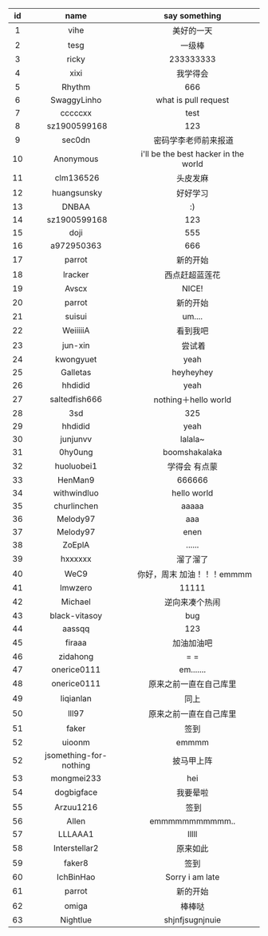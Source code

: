 id | name | say something
:--: | :--: | :--:
1|	vihe |	美好的一天
2|  tesg |  一级棒
3|  ricky|233333333
4| xixi|  我学得会
5| Rhythm|666
6|  SwaggyLinho | what is pull request
7| cccccxx | test
8|  sz1900599168 |  123
9|	sec0dn |  密码学李老师前来报道
10| Anonymous | i'll be the best hacker in the world
11|  clm136526 | 头皮发麻
12|  huangsunsky | 好好学习
13|DNBAA	|:)
14|  sz1900599168 |  123  
15| doji|555
16|a972950363| 666
17|  parrot  | 新的开始
18|lracker|西点赶超蓝莲花
19| Avscx | NICE!
20| parrot |新的开始
21|suisui|um....
22| WeiiiiiA | 看到我吧
23|  jun-xin |  尝试着
24|kwongyuet|yeah
25|Galletas|heyheyhey
26|hhdidid|yeah
27|saltedfish666|nothing＋hello world
28|3sd|325
29|  hhdidid | yeah
30|junjunvv|lalala~
31|0hy0ung|boomshakalaka
32|huoluobei1|学得会    有点蒙 
33| HenMan9|666666
34|withwindluo|hello world
35|churlinchen|aaaaa
36|Melody97|aaa
37|Melody97|enen
38|ZoEplA| ......
39|hxxxxxx|溜了溜了
40|WeC9|   你好，周末 加油！！！emmmm
41|lmwzero|11111
42|Michael|逆向来凑个热闹
43|black-vitasoy|bug
44|aassqq|123
45|firaaa|加油加油吧
46|zidahong|= =
47|onerice0111|em.......
48|onerice0111|原来之前一直在自己库里
49|liqianlan|同上
50|lll97|原来之前一直在自己库里
51| faker|签到
52|uioonm|emmmm
52|jsomething-for-nothing|披马甲上阵
53|mongmei233|hei
54|dogbigface|我要晕啦
55|Arzuu1216|  签到
56|Allen|   emmmmmmmmmmm..
57|LLLAAA1| lllll
58|Interstellar2|原来如此
59|faker8|签到
60|IchBinHao|Sorry i am late
61| parrot | 新的开始
62|  omiga |  棒棒哒
63| Nightlue | shjnfjsugnjnuie
